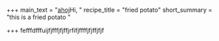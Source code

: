 +++
main_text = "[ahoj](http://www.google.com)Hi, "
recipe_title = "fried potato"
short_summary = "this is a fried potato "

+++
fefffdfffuijfjfffjfjffjrfifjffffjfjffjfjf